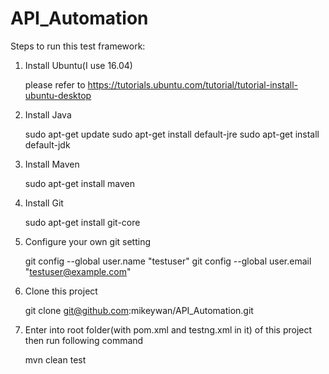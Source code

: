 # API_Automation
Steps to run this test framework:
1. Install Ubuntu(I use 16.04)

   please refer to https://tutorials.ubuntu.com/tutorial/tutorial-install-ubuntu-desktop

2. Install Java

   sudo apt-get update
   sudo apt-get install default-jre
   sudo apt-get install default-jdk

3. Install Maven

   sudo apt-get install maven

4. Install Git

   sudo apt-get install git-core

5. Configure your own git setting

   git config --global user.name "testuser"
   git config --global user.email "testuser@example.com"

6. Clone this project

   git clone git@github.com:mikeywan/API_Automation.git

7. Enter into root folder(with pom.xml and testng.xml in it) of this project then run following command

   mvn clean test 
